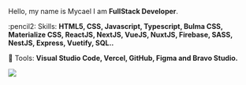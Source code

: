 <p align="left"> 
  Hello, my name is Mycael I am <strong>FullStack Developer</strong>.
</p>

<p align="left">
  :pencil2: Skills: <strong>HTML5, CSS, Javascript, Typescript, Bulma CSS, Materialize CSS, ReactJS, NextJS, VueJS, NuxtJS, Firebase, SASS, NestJS, Express, Vuetify, SQL..</strong>
</p>

<p align="left">
  💼 Tools: <strong>Visual Studio Code, Vercel, GitHub, Figma and Bravo Studio.</strong>
</p>

<p align="left">
  <a href="mailto:mycael590@gmail.com" alt="Gmail">
  <img src="https://img.shields.io/badge/-Gmail-FF0000?style=flat-square&labelColor=FF0000&logo=gmail&logoColor=white&link=iuricodebrasil@gmail.com" /></a>
